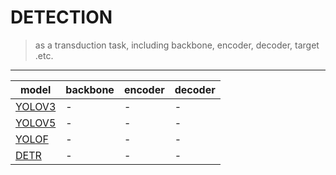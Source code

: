 
# DETECTION
> as a transduction task, including backbone, encoder, decoder, target .etc.

---
model | backbone | encoder | decoder
--- | --- | --- | ---
[YOLOV3]() | - | - | -
[YOLOV5]() | - | - | -
[YOLOF]() | - | - | -
[DETR]() | - | - | -
